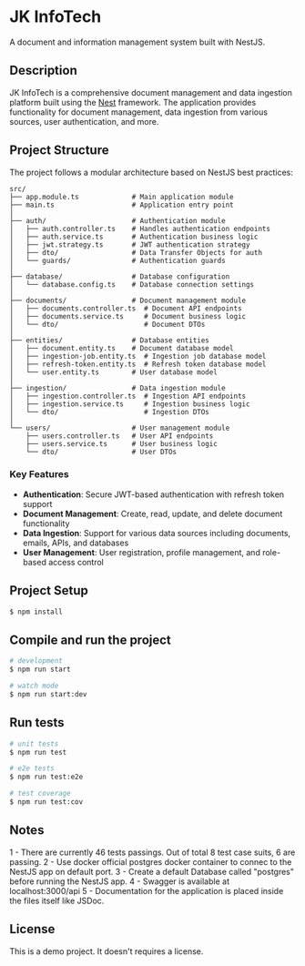 # JK InfoTech

A document and information management system built with NestJS.

## Description

JK InfoTech is a comprehensive document management and data ingestion platform built using the [Nest](https://github.com/nestjs/nest) framework. The application provides functionality for document management, data ingestion from various sources, user authentication, and more.

## Project Structure

The project follows a modular architecture based on NestJS best practices:

```
src/
├── app.module.ts             # Main application module
├── main.ts                   # Application entry point
│
├── auth/                     # Authentication module
│   ├── auth.controller.ts    # Handles authentication endpoints
│   ├── auth.service.ts       # Authentication business logic
│   ├── jwt.strategy.ts       # JWT authentication strategy
│   ├── dto/                  # Data Transfer Objects for auth
│   └── guards/               # Authentication guards
│
├── database/                 # Database configuration
│   └── database.config.ts    # Database connection settings
│
├── documents/                # Document management module
│   ├── documents.controller.ts  # Document API endpoints
│   ├── documents.service.ts     # Document business logic
│   └── dto/                     # Document DTOs
│
├── entities/                 # Database entities
│   ├── document.entity.ts    # Document database model
│   ├── ingestion-job.entity.ts  # Ingestion job database model
│   ├── refresh-token.entity.ts  # Refresh token database model
│   └── user.entity.ts        # User database model
│
├── ingestion/                # Data ingestion module
│   ├── ingestion.controller.ts  # Ingestion API endpoints
│   ├── ingestion.service.ts     # Ingestion business logic
│   └── dto/                     # Ingestion DTOs
│
└── users/                    # User management module
    ├── users.controller.ts   # User API endpoints
    ├── users.service.ts      # User business logic
    └── dto/                  # User DTOs
```

### Key Features

- **Authentication**: Secure JWT-based authentication with refresh token support
- **Document Management**: Create, read, update, and delete document functionality
- **Data Ingestion**: Support for various data sources including documents, emails, APIs, and databases
- **User Management**: User registration, profile management, and role-based access control

## Project Setup

```bash
$ npm install
```

## Compile and run the project

```bash
# development
$ npm run start

# watch mode
$ npm run start:dev

```

## Run tests

```bash
# unit tests
$ npm run test

# e2e tests
$ npm run test:e2e

# test coverage
$ npm run test:cov
```

## Notes

1 - There are currently 46 tests passings. Out of total 8 test case suits, 6 are passing.
2 - Use docker official postgres docker container to connec to the NestJS app on default port.
3 - Create a default Database called "postgres" before running the NestJS app.
4 - Swagger is available at localhost:3000/api
5 - Documentation for the application is placed inside the files itself like JSDoc.

## License

This is a demo project. It doesn't requires a license.
